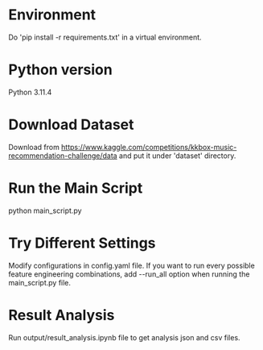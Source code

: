 # Environment
Do 'pip install -r requirements.txt' in a virtual environment.

# Python version
Python 3.11.4

# Download Dataset
Download from https://www.kaggle.com/competitions/kkbox-music-recommendation-challenge/data and put it under 'dataset' directory.

# Run the Main Script
python main_script.py

# Try Different Settings
Modify configurations in config.yaml file. If you want to run every possible feature engineering combinations, add --run_all option when running the main_script.py file.

# Result Analysis
Run output/result_analysis.ipynb file to get analysis json and csv files.